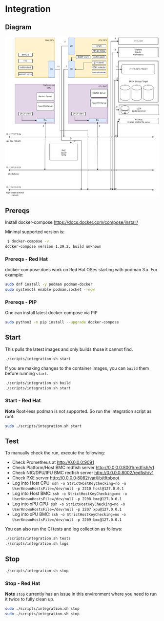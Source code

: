 # Integration

## Diagram

![DPU SW Components](xPU-Integration-Blocks.png)

## Prereqs

Install docker-compose <https://docs.docker.com/compose/install/>

Minimal supported version is:

```bash
 $ docker-compose -v
docker-compose version 1.29.2, build unknown
```

### Prereqs - Red Hat

docker-compose does work on Red Hat OSes starting with podman 3.x.
For example:

```bash
sudo dnf install -y podman podman-docker
sudo systemctl enable podman.socket --now
```

### Prereqs - PIP

One can install latest docker-compose via PIP

```bash
sudo python3 -m pip install --upgrade docker-compose
```

## Start

This pulls the latest images and only builds those it cannot find.

```bash
./scripts/integration.sh start
```

If you are making changes to the container images, you can `build` them before
running `start`.

```bash
./scripts/integration.sh build
./scripts/integration.sh start
```

### Start - Red Hat

**Note** Root-less podman is not supported.  So run the integration script as
root:

```bash
sudo ./scripts/integration.sh start
```

## Test

To manually check the run, execute the following:

<!-- markdownlint-disable -->
* Check Prometheus at <http://0.0.0.0:9091>
* Check Platform/Host BMC redfish server <http://0.0.0.0:8001/redfish/v1>
* Check NIC/DPU/IPU BMC redfish server <http://0.0.0.0:8002/redfish/v1>
* Check PXE server <http://0.0.0.0:8082/var/lib/tftpboot>
* Log into Host CPU: `ssh -o StrictHostKeyChecking=no -o UserKnownHostsFile=/dev/null -p 2210 host@127.0.0.1`
* Log into Host BMC: `ssh -o StrictHostKeyChecking=no -o UserKnownHostsFile=/dev/null -p 2208 bmc@127.0.0.1`
* Log into  xPU CPU: `ssh -o StrictHostKeyChecking=no -o UserKnownHostsFile=/dev/null -p 2207 xpu@127.0.0.1`
* Log into  xPU BMC: `ssh -o StrictHostKeyChecking=no -o UserKnownHostsFile=/dev/null -p 2209 bmc@127.0.0.1`
<!-- markdownlint-restore -->

You can also run the CI tests and log collection as follows:

```bash
./scripts/integration.sh tests
./scripts/integration.sh logs
```

## Stop

```bash
./scripts/integration.sh stop
```

### Stop - Red Hat

**Note** `stop` currently has an issue in this environment where you need to
run it twice to fully clean up.

```bash
sudo ./scripts/integration.sh stop
sudo ./scripts/integration.sh stop
```

